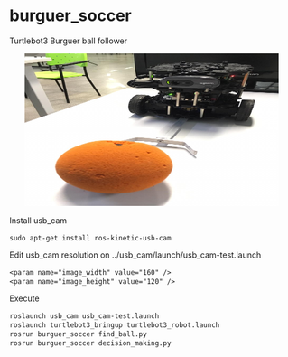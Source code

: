 # burguer_soccer
Turtlebot3 Burguer ball follower

<p align="center">
<img src="images/img1.jpeg" width="450" height="270">
</p>

Install usb_cam

    sudo apt-get install ros-kinetic-usb-cam 
 
Edit usb_cam resolution on ../usb_cam/launch/usb_cam-test.launch
    
    <param name="image_width" value="160" />
    <param name="image_height" value="120" />
  
Execute
    
    roslaunch usb_cam usb_cam-test.launch
    roslaunch turtlebot3_bringup turtlebot3_robot.launch
    rosrun burguer_soccer find_ball.py
    rosrun burguer_soccer decision_making.py
